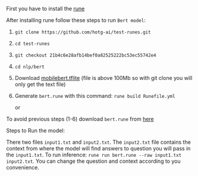 First you have to install the [rune](https://hotg.dev/docs/)

After installing rune follow these steps to run `Bert model`:
1. `git clone https://github.com/hotg-ai/test-runes.git`
2. `cd test-runes`
3. `git checkout 21b4c6e28afb14bef0a82525222bc53ec55742e4`
4. `cd nlp/bert`
5. Download [mobilebert.tflite](https://tfhub.dev/tensorflow/lite-model/mobilebert/1/default/1) (file is above 100Mb so with git clone you will only get the text file)
6. Generate `bert.rune` with this command: `rune build Runefile.yml`

      or 

  To avoid previous steps (1-6) download `bert.rune` from [here](https://drive.google.com/file/d/18xxcXX9SlNgx9Tc6q2cmL7yF-HymuE9w/view?usp=sharing)


Steps to Run the model:

There two files `input1.txt` and `input2.txt`. The `input2.txt` file contains the context from where the model will find answers to question you will pass in the `input1.txt`.
To run inference: `rune run bert.rune --raw input1.txt input2.txt`. You can change the question and context according to you convenience.
